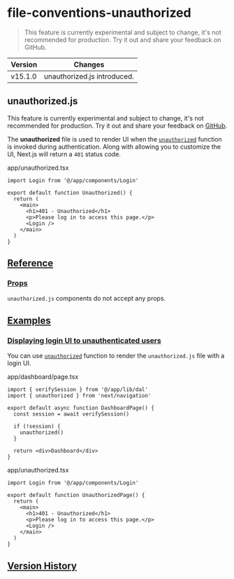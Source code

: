 # file-conventions-unauthorized

> This feature is currently experimental and subject to change, it's not recommended for production. Try it out and share your feedback on GitHub.

| Version | Changes                     |
| ------- | --------------------------- |
| v15.1.0 | unauthorized.js introduced. |

## unauthorized.js

This feature is currently experimental and subject to change, it's not recommended for production. Try it out and share your feedback on [GitHub](https://github.com/vercel/next.js/issues).

The **unauthorized** file is used to render UI when the [`unauthorized`](/docs/app/api-reference/functions/unauthorized) function is invoked during authentication. Along with allowing you to customize the UI, Next.js will return a `401` status code.

app/unauthorized.tsx

    import Login from '@/app/components/Login'
     
    export default function Unauthorized() {
      return (
        <main>
          <h1>401 - Unauthorized</h1>
          <p>Please log in to access this page.</p>
          <Login />
        </main>
      )
    }

## [Reference](#reference)

### [Props](#props)

`unauthorized.js` components do not accept any props.

## [Examples](#examples)

### [Displaying login UI to unauthenticated users](#displaying-login-ui-to-unauthenticated-users)

You can use [`unauthorized`](/docs/app/api-reference/functions/unauthorized) function to render the `unauthorized.js` file with a login UI.

app/dashboard/page.tsx

    import { verifySession } from '@/app/lib/dal'
    import { unauthorized } from 'next/navigation'
     
    export default async function DashboardPage() {
      const session = await verifySession()
     
      if (!session) {
        unauthorized()
      }
     
      return <div>Dashboard</div>
    }

app/unauthorized.tsx

    import Login from '@/app/components/Login'
     
    export default function UnauthorizedPage() {
      return (
        <main>
          <h1>401 - Unauthorized</h1>
          <p>Please log in to access this page.</p>
          <Login />
        </main>
      )
    }

## [Version History](#version-history)
